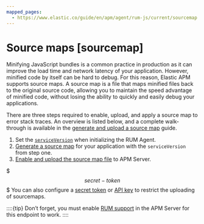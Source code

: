 ```yaml
---
mapped_pages:
  - https://www.elastic.co/guide/en/apm/agent/rum-js/current/sourcemap.html
---
```


# Source maps [sourcemap]

Minifying JavaScript bundles is a common practice in production as it can improve the load time and network latency of your application. However, minified code by itself can be hard to debug. For this reason, Elastic APM supports source maps. A source map is a file that maps minified files back to the original source code, allowing you to maintain the speed advantage of minified code, without losing the ability to quickly and easily debug your applications.

There are three steps required to enable, upload, and apply a source map to error stack traces. An overview is listed below, and a complete walk-through is available in the [generate and upload a source map](docs-content://solutions/observability/apps/create-upload-source-maps-rum.md) guide.

1. Set the [`serviceVersion`](/reference/configuration.md#service-version) when initializing the RUM Agent.
2. [Generate a source map](docs-content://solutions/observability/apps/create-upload-source-maps-rum.md#apm-source-map-rum-generate) for your application with the `serviceVersion` from step one.
3. [Enable and upload the source map file](docs-content://solutions/observability/apps/create-upload-source-maps-rum.md#apm-source-map-rum-upload) to APM Server.

$$$secret-token$$$
You can also configure a [secret token](docs-content://solutions/observability/apps/secret-token.md) or [API key](docs-content://solutions/observability/apps/api-keys.md) to restrict the uploading of sourcemaps.

::::{tip}
Don’t forget, you must enable [RUM support](docs-content://solutions/observability/apps/configure-real-user-monitoring-rum.md) in the APM Server for this endpoint to work.
::::



